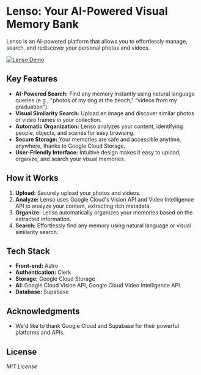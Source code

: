 # Lenso: Your AI-Powered Visual Memory Bank

Lenso is an AI-powered platform that allows you to effortlessly manage, search, and rediscover your personal photos and videos. 

[![Lenso Demo](https://files.sendithere.co/)](https://files.sendithere.co/)

## Key Features

* **AI-Powered Search:** Find any memory instantly using natural language queries (e.g., "photos of my dog at the beach," "videos from my graduation").
* **Visual Similarity Search:** Upload an image and discover similar photos or video frames in your collection.
* **Automatic Organization:** Lenso analyzes your content, identifying people, objects, and scenes for easy browsing.
* **Secure Storage:** Your memories are safe and accessible anytime, anywhere, thanks to Google Cloud Storage.
* **User-Friendly Interface:**  Intuitive design makes it easy to upload, organize, and search your visual memories.

## How it Works

1. **Upload:** Securely upload your photos and videos.
2. **Analyze:** Lenso uses Google Cloud's Vision API and Video Intelligence API to analyze your content, extracting rich metadata.
3. **Organize:**  Lenso automatically organizes your memories based on the extracted information.
4. **Search:**  Effortlessly find any memory using natural language or visual similarity search.

## Tech Stack

* **Front-end:** Astro
* **Authentication:** Clerk
* **Storage:** Google Cloud Storage
* **AI:** Google Cloud Vision API, Google Cloud Video Intelligence API
* **Database:** Supabase


## Acknowledgments

* We'd like to thank Google Cloud and Supabase for their powerful platforms and APIs.

## License

*MIT License*
